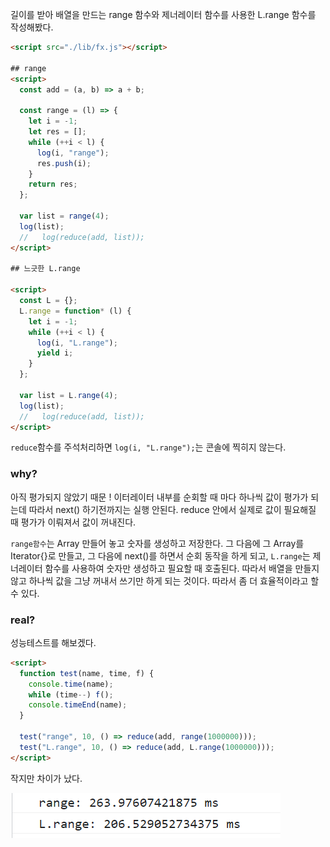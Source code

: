 길이를 받아 배열을 만드는 range 함수와 제너레이터 함수를 사용한 L.range 함수를 작성해봤다.

```html
<script src="./lib/fx.js"></script>

## range
<script>
  const add = (a, b) => a + b;

  const range = (l) => {
    let i = -1;
    let res = [];
    while (++i < l) {
      log(i, "range");
      res.push(i);
    }
    return res;
  };

  var list = range(4);
  log(list);
  //   log(reduce(add, list));
</script>

## 느긋한 L.range

<script>
  const L = {};
  L.range = function* (l) {
    let i = -1;
    while (++i < l) {
      log(i, "L.range");
      yield i;
    }
  };

  var list = L.range(4);
  log(list);
  //   log(reduce(add, list));
</script>
```

`reduce`함수를 주석처리하면 `log(i, "L.range");`는 콘솔에 찍히지 않는다.

### why?

아직 평가되지 않았기 때문 ! 이터레이터 내부를 순회할 때 마다 하나씩 값이 평가가 되는데 따라서 next() 하기전까지는 실행 안된다. reduce 안에서 실제로 값이 필요해질 때 평가가 이뤄져서 값이 꺼내진다.

`range함수`는 Array 만들어 놓고 숫자를 생성하고 저장한다. 그 다음에 그 Array를 Iterator{}로 만들고, 그 다음에 next()를 하면서 순회 동작을 하게 되고, `L.range`는 제너레이터 함수를 사용하여 숫자만 생성하고 필요할 때 호출된다. 따라서 배열을 만들지 않고 하나씩 값을 그냥 꺼내서 쓰기만 하게 되는 것이다. 따라서 좀 더 효율적이라고 할 수 있다.

### real?

성능테스트를 해보겠다.

```html
<script>
  function test(name, time, f) {
    console.time(name);
    while (time--) f();
    console.timeEnd(name);
  }

  test("range", 10, () => reduce(add, range(1000000)));
  test("L.range", 10, () => reduce(add, L.range(1000000)));
</script>
```

작지만 차이가 났다.

![test](image.png)
